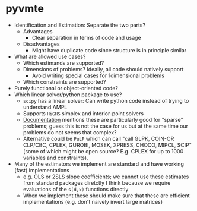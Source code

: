 # pyvmte

- Identification and Estimation: Separate the two parts?
  - Advantages
    - Clear separation in terms of code and usage
  - Disadvantages
    - Might have duplicate code since structure is in principle similar
- What are allowed use cases?
  - Which estimands are supported?
  - Dimensions of problems? Ideally, all code should natively support
    - Avoid writing special cases for 1dimensional problems
  - Which constraints are supported?
- Purely functional or object-oriented code?
- Which linear solver/python package to use?
  - `scipy` has a linear solver: Can write python code instead of trying to understand AMPL
  - Supports `HiGHS` simplex and interior-point solvers
  - [Documentation](https://docs.scipy.org/doc/scipy/reference/generated/scipy.optimize.linprog.html) mentions these are particularly good for "sparse" problems; guess this is not the case for us but at the same time our problems do not seems that complex?
  - Alternative could be `PuLP` which can call "call GLPK, COIN-OR CLP/CBC, CPLEX, GUROBI, MOSEK, XPRESS, CHOCO, MIPCL, SCIP" (some of which might be open source? E.g. CPLEX for up to 1000 variables and constraints).
- Many of the estimators we implement are standard and have working (fast) implementations
  - e.g. OLS or 2SLS slope coefficients; we cannot use these estimates from standard packages diretctly I think because we require evaluations of the `s(d,x)` functions directly
  - When we implement these should make sure that these are efficient implementations (e.g. don't naively invert large matrices)
